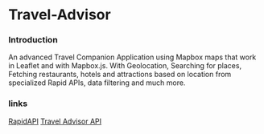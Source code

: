 # Travel-Advisor

### Introduction

An advanced Travel Companion Application using Mapbox maps that work in Leaflet and with Mapbox.js. With Geolocation, Searching for places, Fetching restaurants, hotels and attractions based on location from specialized Rapid APIs, data filtering and much more.

### links
[RapidAPI](https://rapidapi.com/hub?utm_source=youtube.com/JavaScriptMastery&utm_medium=DevRel&utm_campaign=DevRel)
[Travel Advisor API](https://rapidapi.com/apidojo/api/travel-advisor?utm_source=youtube.com/JavaScriptMastery&utm_medium=DevRel&utm_campaign=DevRel)

